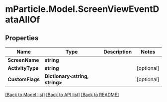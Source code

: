 # mParticle.Model.ScreenViewEventDataAllOf
## Properties

Name | Type | Description | Notes
------------ | ------------- | ------------- | -------------
**ScreenName** | **string** |  | 
**ActivityType** | **string** |  | [optional] 
**CustomFlags** | **Dictionary&lt;string, string&gt;** |  | [optional] 

[[Back to Model list]](../README.md#documentation-for-models) [[Back to API list]](../README.md#documentation-for-api-endpoints) [[Back to README]](../README.md)

